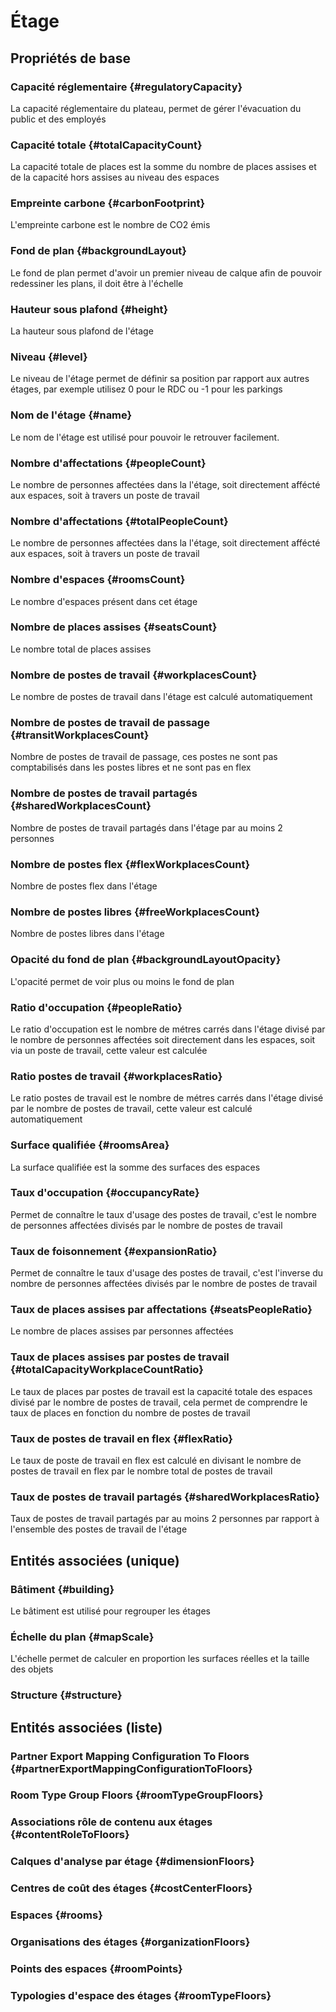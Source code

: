 # Étage
<!--- THIS FILE IS GENERATED PLEASE DO NOT EDIT IT DIRECTLY --->



## Propriétés de base

### Capacité réglementaire {#regulatoryCapacity}
        
La capacité réglementaire du plateau, permet de gérer l'évacuation du public et des employés
### Capacité totale {#totalCapacityCount}
        
La capacité totale de places est la somme du nombre de places assises et de la capacité hors assises au niveau des espaces
### Empreinte carbone {#carbonFootprint}
        
L'empreinte carbone est le nombre de CO2 émis
### Fond de plan {#backgroundLayout}
        
Le fond de plan permet d'avoir un premier niveau de calque afin de pouvoir redessiner les plans, il doit être à l'échelle
### Hauteur sous plafond {#height}
        
La hauteur sous plafond de l'étage
### Niveau {#level}
        
Le niveau de l'étage permet de définir sa position par rapport aux autres étages, par exemple utilisez 0 pour le RDC ou -1 pour les parkings
### Nom de l'étage {#name}
        
Le nom de l'étage est utilisé pour pouvoir le retrouver facilement.
### Nombre d'affectations {#peopleCount}
        
Le nombre de personnes affectées dans la l'étage, soit directement affécté aux espaces, soit à travers un poste de travail
### Nombre d'affectations {#totalPeopleCount}
        
Le nombre de personnes affectées dans la l'étage, soit directement affécté aux espaces, soit à travers un poste de travail
### Nombre d'espaces {#roomsCount}
        
Le nombre d'espaces présent dans cet étage
### Nombre de places assises {#seatsCount}
        
Le nombre total de places assises
### Nombre de postes de travail {#workplacesCount}
        
Le nombre de postes de travail dans l'étage est calculé automatiquement
### Nombre de postes de travail de passage {#transitWorkplacesCount}
        
Nombre de postes de travail de passage, ces postes ne sont pas comptabilisés dans les postes libres et ne sont pas en flex
### Nombre de postes de travail partagés {#sharedWorkplacesCount}
        
Nombre de postes de travail partagés dans l'étage par au moins 2 personnes
### Nombre de postes flex {#flexWorkplacesCount}
        
Nombre de postes flex dans l'étage
### Nombre de postes libres {#freeWorkplacesCount}
        
Nombre de postes libres dans l'étage
### Opacité du fond de plan {#backgroundLayoutOpacity}
        
L'opacité permet de voir plus ou moins le fond de plan
### Ratio d'occupation {#peopleRatio}
        
Le ratio d'occupation est le nombre de métres carrés dans l'étage divisé par le nombre de personnes affectées soit directement dans les espaces, soit via un poste de travail, cette valeur est calculée
### Ratio postes de travail {#workplacesRatio}
        
Le ratio postes de travail est le nombre de métres carrés dans l'étage divisé par le nombre de postes de travail, cette valeur est calculé automatiquement
### Surface qualifiée {#roomsArea}
        
La surface qualifiée est la somme des surfaces des espaces
### Taux d'occupation {#occupancyRate}
        
Permet de connaître le taux d'usage des postes de travail, c'est le nombre de personnes affectées divisés par le nombre de postes de travail
### Taux de foisonnement {#expansionRatio}
        
Permet de connaître le taux d'usage des postes de travail, c'est l'inverse du nombre de personnes affectées divisés par le nombre de postes de travail
### Taux de places assises par affectations {#seatsPeopleRatio}
        
Le nombre de places assises par personnes affectées
### Taux de places assises par postes de travail {#totalCapacityWorkplaceCountRatio}
        
Le taux de places par postes de travail est la capacité totale des espaces divisé par le nombre de postes de travail, cela permet de comprendre le taux de places en fonction du nombre de postes de travail
### Taux de postes de travail en flex {#flexRatio}
        
Le taux de poste de travail en flex est calculé en divisant le nombre de postes de travail en flex par le nombre total de postes de travail
### Taux de postes de travail partagés {#sharedWorkplacesRatio}
        
Taux de postes de travail partagés par au moins 2 personnes par rapport à l'ensemble des postes de travail de l'étage

## Entités associées (unique)

### Bâtiment {#building}
        
Le bâtiment est utilisé pour regrouper les étages
### Échelle du plan {#mapScale}
        
L'échelle permet de calculer en proportion les surfaces réelles et la taille des objets
### Structure {#structure}
        


## Entités associées (liste)

###  Partner Export Mapping Configuration To Floors {#partnerExportMappingConfigurationToFloors}
        

###  Room Type Group Floors {#roomTypeGroupFloors}
        

### Associations rôle de contenu aux étages {#contentRoleToFloors}
        

### Calques d'analyse par étage {#dimensionFloors}
        

### Centres de coût des étages {#costCenterFloors}
        

### Espaces {#rooms}
        

### Organisations des étages {#organizationFloors}
        

### Points des espaces {#roomPoints}
        

### Typologies d'espace des étages {#roomTypeFloors}
        




